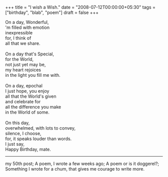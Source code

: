 +++
title = "I wish a Wish."
date = "2008-07-12T00:00:00+05:30"
tags = ["birthday", "blab", "poem"]
draft = false
+++

<p class="verse">
On a day, Wonderful,<br />
'm filled with emotion<br />
inexpressible<br />
for, I think of<br />
all that we share.<br />
<br />
On a day that's Special,<br />
for the World,<br />
not just yet may be,<br />
my heart rejoices<br />
in the light you fill me with.<br />
<br />
On a day, epochal<br />
I just hope, you enjoy<br />
all that the World's given<br />
and celebrate for<br />
all the difference you make<br />
in the World of some.<br />
<br />
On this day,<br />
overwhelmed, with lots to convey,<br />
silence, I choose,<br />
for, it speaks louder than words.<br />
I just say,<br />
Happy Birthday, mate.<br />
</p>

---

my 50th post; A poem, I wrote a few weeks ago; A poem or is it doggerel?;
Something I wrote for a chum, that gives me courage to write more.
